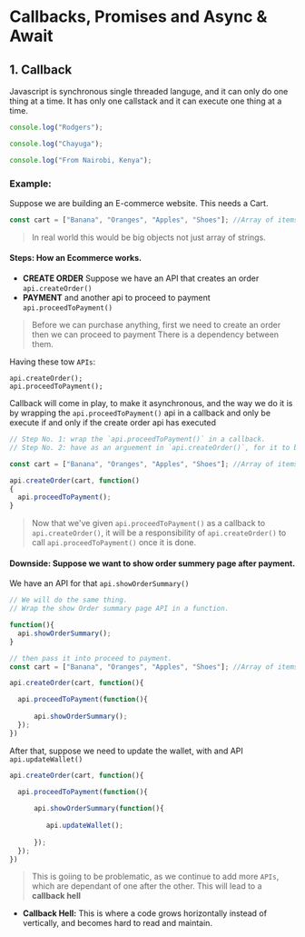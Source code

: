 # Callbacks, Promises and Async & Await

## 1. Callback

Javascript is synchronous single threaded languge, and it can only do one thing at a time.
It has only one callstack and it can execute one thing at a time.

```Javascript
console.log("Rodgers");

console.log("Chayuga");

console.log("From Nairobi, Kenya");
```

### Example:
Suppose we are building an E-commerce website.
This needs a Cart.

```Javascript
const cart = ["Banana", "Oranges", "Apples", "Shoes"]; //Array of items in a Cart.

```

> In real world this would be big objects not just array of strings.

#### Steps: How an Ecommerce works.
 * **CREATE ORDER**
 Suppose we have an API that creates an order `api.createOrder()`
 * **PAYMENT**
 and another api to proceed to payment `api.proceedToPayment()`

> Before we can purchase anything, first we need to create an order then we can proceed to payment
> There is a dependency between them.

Having these tow `APIs`:

```Javscript
api.createOrder();
api.proceedToPayment();
```

Callback will come in play, to make it asynchronous, and the way we do it is by wrapping the `api.proceedToPayment()` api in a callback and only be execute if and only if the create order api has executed

```Javascript
// Step No. 1: wrap the `api.proceedToPayment()` in a callback.
// Step No. 2: have as an arguement in `api.createOrder()`, for it to be executed after order has been created.

const cart = ["Banana", "Oranges", "Apples", "Shoes"]; //Array of items in a Cart.

api.createOrder(cart, function()
{
  api.proceedToPayment();
}
```

> Now that we've given `api.proceedToPayment()` as a callback to `api.createOrder()`, it will be a responsibility of `api.createOrder()` to call `api.proceedToPayment()` once it is done.

#### Downside: Suppose we want to show order summery page after payment.

We have an API for that `api.showOrderSummary()`

```Javascript
// We will do the same thing.
// Wrap the show Order summary page API in a function.

function(){
  api.showOrderSummary();
}

// then pass it into proceed to payment.
const cart = ["Banana", "Oranges", "Apples", "Shoes"]; //Array of items in a Cart.

api.createOrder(cart, function(){

  api.proceedToPayment(function(){
  
      api.showOrderSummary();
  });
})

```

After that, suppose we need to update the wallet, with and API `api.updateWallet()`

```Javascript
api.createOrder(cart, function(){

  api.proceedToPayment(function(){
  
      api.showOrderSummary(function(){
         
         api.updateWallet();
         
      });
  });
})

```

> This is goiing to be problematic, as we continue to add more `APIs`, which are dependant of one after the other. This will lead to a **callback hell**

* **Callback Hell:** This is where a code grows horizontally instead of vertically, and becomes hard to read and maintain.

